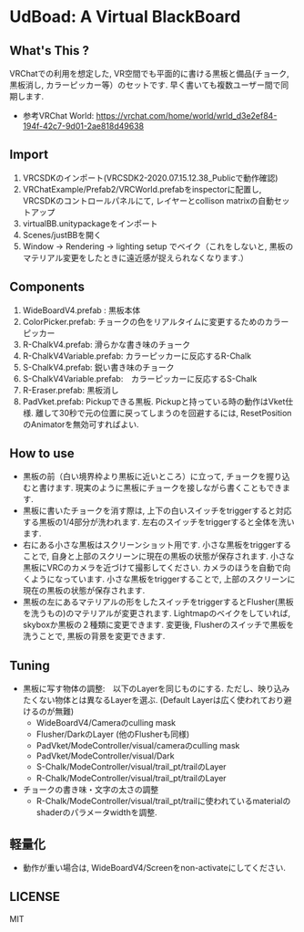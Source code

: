 # UdBoad: A Virtual BlackBoard

## What's This ? 
VRChatでの利用を想定した, VR空間でも平面的に書ける黒板と備品(チョーク, 黒板消し, カラーピッカー等）のセットです. 早く書いても複数ユーザー間で同期します. 
-  参考VRChat World: https://vrchat.com/home/world/wrld_d3e2ef84-194f-42c7-9d01-2ae818d49638

## Import 
1. VRCSDKのインポート(VRCSDK2-2020.07.15.12.38_Publicで動作確認)
2. VRChatExample/Prefab2/VRCWorld.prefabをinspectorに配置し, VRCSDKのコントロールパネルにて, レイヤーとcollison matrixの自動セットアップ
3. virtualBB.unitypackageをインポート
4. Scenes/justBBを開く
5. Window -> Rendering -> lighting setup でベイク（これをしないと, 黒板のマテリアル変更をしたときに遠近感が捉えられなくなります.）

## Components
1. WideBoardV4.prefab : 黒板本体
2. ColorPicker.prefab: チョークの色をリアルタイムに変更するためのカラーピッカー
3. R-ChalkV4.prefab: 滑らかな書き味のチョーク 
4. R-ChalkV4Variable.prefab: カラーピッカーに反応するR-Chalk
5. S-ChalkV4.prefab: 鋭い書き味のチョーク 
6. S-ChalkV4Variable.prefab:　カラーピッカーに反応するS-Chalk
7. R-Eraser.prefab: 黒板消し
8. PadVket.prefab: Pickupできる黒板. Pickupと持っている時の動作はVket仕様. 離して30秒で元の位置に戻ってしまうのを回避するには, ResetPositionのAnimatorを無効可すればよい.

## How to use
- 黒板の前（白い境界枠より黒板に近いところ）に立って, チョークを握り込むと書けます. 
現実のように黒板にチョークを接しながら書くこともできます. 
- 黒板に書いたチョークを消す際は, 上下の白いスイッチをtriggerすると対応する黒板の1/4部分が洗われます.  左右のスイッチをtriggerすると全体を洗います. 
- 右にある小さな黒板はスクリーンショット用です. 小さな黒板をtriggerすることで, 自身と上部のスクリーンに現在の黒板の状態が保存されます. 小さな黒板にVRCのカメラを近づけて撮影してください. カメラのほうを自動で向くようになっています. 小さな黒板をtriggerすることで, 上部のスクリーンに現在の黒板の状態が保存されます. 
- 黒板の左にあるマテリアルの形をしたスイッチをtriggerするとFlusher(黒板を洗うもの)のマテリアルが変更されます.  Lightmapのベイクをしていれば, skyboxか黒板の２種類に変更できます. 変更後, Flusherのスイッチで黒板を洗うことで, 黒板の背景を変更できます. 

## Tuning
- 黒板に写す物体の調整:　以下のLayerを同じものにする. ただし、映り込みたくない物体とは異なるLayerを選ぶ. (Default Layerは広く使われており避けるのが無難)
  - WideBoardV4/Cameraのculling mask
  - Flusher/DarkのLayer (他のFlusherも同様)
  - PadVket/ModeController/visual/cameraのculling mask  
  - PadVket/ModeController/visual/Dark
  - S-Chalk/ModeController/visual/trail_pt/trailのLayer
  - R-Chalk/ModeController/visual/trail_pt/trailのLayer
- チョークの書き味・文字の太さの調整
  - R-Chalk/ModeController/visual/trail_pt/trailに使われているmaterialのshaderのパラメータwidthを調整.

## 軽量化
- 動作が重い場合は, WideBoardV4/Screenをnon-activateにしてください. 


## LICENSE
MIT
